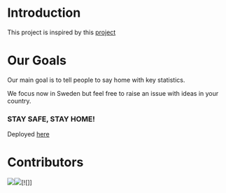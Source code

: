 # Introduction

This project is inspired by this [project](https://github.com/ecohydro/covid-19-waves)

# Our Goals 
Our main goal is to tell people to say home with key statistics. 

We focus now in Sweden but feel free to raise an issue with ideas in your country. 

### STAY SAFE, STAY HOME!

Deployed [here](https://corona-confinement.herokuapp.com/)

# Contributors

[![](https://sourcerer.io/fame/clmnt/huggingface/transformers/images/0)](https://github.com/MastafaF)[![](https://sourcerer.io/fame/clmnt/huggingface/transformers/images/1)](https://github.com/quentindubourgdeluzencon)[![]]
